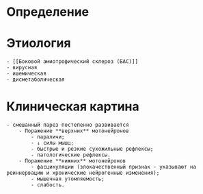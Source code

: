 # Определение
# Этиология
	- [[Боковой амиотрофический склероз (БАС)]]
	- вирусная
	- ишемическая
	- дисметаболическая
# Клиническая картина
	- смешанный парез постепенно развивается
		- Поражение **верхних** мотонейронов
			- параличи;
			- ↓ силы мышц;
			- быстрые и резкие сухожильные рефлексы;
			- патологические рефлексы.
		- Поражение **нижних** мотонейронов
			- фасцикуляции (злокачественный признак - указывают на реиннервацию и хронические нейрогенные изменения);
			- мышечная утомляемость;
			- слабость.